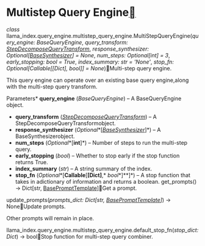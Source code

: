 Multistep Query Engine[](#module-llama_index.query_engine.multistep_query_engine "Permalink to this heading")
==============================================================================================================

*class* llama\_index.query\_engine.multistep\_query\_engine.MultiStepQueryEngine(*query\_engine: BaseQueryEngine*, *query\_transform: [StepDecomposeQueryTransform](../query_transform.html#llama_index.indices.query.query_transform.StepDecomposeQueryTransform "llama_index.indices.query.query_transform.base.StepDecomposeQueryTransform")*, *response\_synthesizer: Optional[[BaseSynthesizer](../response_synthesizer.html#llama_index.response_synthesizers.BaseSynthesizer "llama_index.response_synthesizers.base.BaseSynthesizer")] = None*, *num\_steps: Optional[int] = 3*, *early\_stopping: bool = True*, *index\_summary: str = 'None'*, *stop\_fn: Optional[Callable[[Dict], bool]] = None*)[](#llama_index.query_engine.multistep_query_engine.MultiStepQueryEngine "Permalink to this definition")Multi-step query engine.

This query engine can operate over an existing base query engine,along with the multi-step query transform.

Parameters* **query\_engine** (*BaseQueryEngine*) – A BaseQueryEngine object.
* **query\_transform** ([*StepDecomposeQueryTransform*](../query_transform.html#llama_index.indices.query.query_transform.StepDecomposeQueryTransform "llama_index.indices.query.query_transform.StepDecomposeQueryTransform")) – A StepDecomposeQueryTransformobject.
* **response\_synthesizer** (*Optional**[*[*BaseSynthesizer*](../response_synthesizer.html#llama_index.response_synthesizers.BaseSynthesizer "llama_index.response_synthesizers.BaseSynthesizer")*]*) – A BaseSynthesizerobject.
* **num\_steps** (*Optional**[**int**]*) – Number of steps to run the multi-step query.
* **early\_stopping** (*bool*) – Whether to stop early if the stop function returns True.
* **index\_summary** (*str*) – A string summary of the index.
* **stop\_fn** (*Optional**[**Callable**[**[**Dict**]**,* *bool**]**]*) – A stop function that takes in adictionary of information and returns a boolean.
get\_prompts() → Dict[str, [BasePromptTemplate](../../prompts.html#llama_index.prompts.base.BasePromptTemplate "llama_index.prompts.base.BasePromptTemplate")][](#llama_index.query_engine.multistep_query_engine.MultiStepQueryEngine.get_prompts "Permalink to this definition")Get a prompt.

update\_prompts(*prompts\_dict: Dict[str, [BasePromptTemplate](../../prompts.html#llama_index.prompts.base.BasePromptTemplate "llama_index.prompts.base.BasePromptTemplate")]*) → None[](#llama_index.query_engine.multistep_query_engine.MultiStepQueryEngine.update_prompts "Permalink to this definition")Update prompts.

Other prompts will remain in place.

llama\_index.query\_engine.multistep\_query\_engine.default\_stop\_fn(*stop\_dict: Dict*) → bool[](#llama_index.query_engine.multistep_query_engine.default_stop_fn "Permalink to this definition")Stop function for multi-step query combiner.

